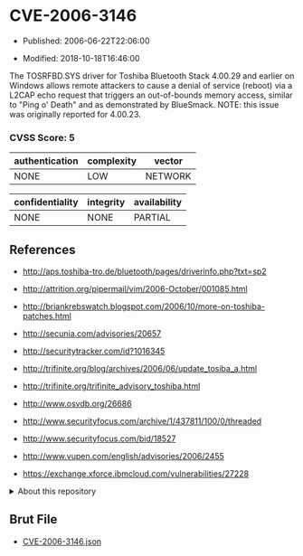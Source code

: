 # CVE-2006-3146

- Published: 2006-06-22T22:06:00

- Modified: 2018-10-18T16:46:00

The TOSRFBD.SYS driver for Toshiba Bluetooth Stack 4.00.29 and earlier on Windows allows remote attackers to cause a denial of service (reboot) via a L2CAP echo request that triggers an out-of-bounds memory access, similar to "Ping o' Death" and as demonstrated by BlueSmack.  NOTE: this issue was originally reported for 4.00.23.

### CVSS Score: **5**

| authentication | complexity | vector |
| --- | --- | --- |
| NONE | LOW | NETWORK |

| confidentiality | integrity | availability |
| --- | --- | --- |
| NONE | NONE | PARTIAL |

## References

* http://aps.toshiba-tro.de/bluetooth/pages/driverinfo.php?txt=sp2

* http://attrition.org/pipermail/vim/2006-October/001085.html

* http://briankrebswatch.blogspot.com/2006/10/more-on-toshiba-patches.html

* http://secunia.com/advisories/20657

* http://securitytracker.com/id?1016345

* http://trifinite.org/blog/archives/2006/06/update_tosiba_a.html

* http://trifinite.org/trifinite_advisory_toshiba.html

* http://www.osvdb.org/26686

* http://www.securityfocus.com/archive/1/437811/100/0/threaded

* http://www.securityfocus.com/bid/18527

* http://www.vupen.com/english/advisories/2006/2455

* https://exchange.xforce.ibmcloud.com/vulnerabilities/27228

<details>
<summary>About this repository</summary> 

  This repository is part of the project [Live Hack CVE](https://github.com/Live-Hack-CVE). Main website can be found [www.live-hack.org](https://www.live-hack.org) 
  
  Made by [Sn0wAlice](https://github.com/Sn0wAlice) for the people that care about security and need to have a feed of the latest CVEs. Hope you enjoy it, don't forget to star the repo and follow me on [Twitter](https://twitter.com/Sn0wAlice) and [Github](https://github.com/Sn0wAlice). And that is my [personnal website](https://www.alice-snow.me/)

  - [Home Page](https://github.com/Live-Hack-CVE)
  - [Framework](https://github.com/Live-Hack-CVE/cve-framework)
  - [CVE database](https://github.com/Live-Hack-CVE/full_database)
  - [Changelog](https://github.com/Live-Hack-CVE/Changelog)
</details>

## Brut File

* [CVE-2006-3146.json](https://raw.githubusercontent.com/Live-Hack-CVE/full_database/main/cves/2006/CVE-2006-3146.json)

